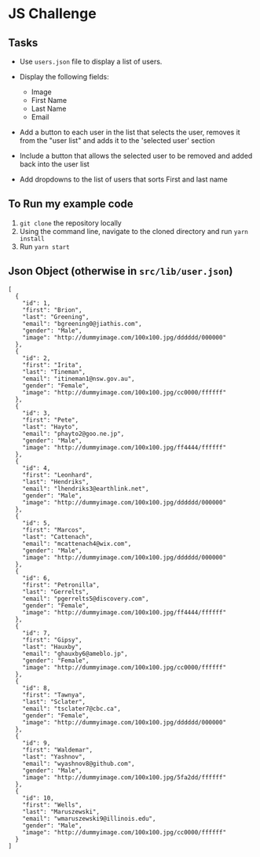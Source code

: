JS Challenge
===

Tasks
--
- Use `users.json` file to display a list of users. 

- Display the following fields:
    - Image 
    - First Name
    - Last Name
    - Email
- Add a button to each user in the list that selects the user, removes it from the "user list" and adds it to the 'selected user'
section
- Include a button that allows the selected user to be removed and added back into the user list
- Add dropdowns to the list of users that sorts First and last name

To Run my example code
---

1. `git clone` the repository locally
2. Using the command line, navigate to the cloned directory and run `yarn install`
3. Run `yarn start`


Json Object (otherwise in `src/lib/user.json`)
---
```
[
  {
    "id": 1,
    "first": "Brion",
    "last": "Greening",
    "email": "bgreening0@jiathis.com",
    "gender": "Male",
    "image": "http://dummyimage.com/100x100.jpg/dddddd/000000"
  },
  {
    "id": 2,
    "first": "Irita",
    "last": "Tineman",
    "email": "itineman1@nsw.gov.au",
    "gender": "Female",
    "image": "http://dummyimage.com/100x100.jpg/cc0000/ffffff"
  },
  {
    "id": 3,
    "first": "Pete",
    "last": "Hayto",
    "email": "phayto2@goo.ne.jp",
    "gender": "Male",
    "image": "http://dummyimage.com/100x100.jpg/ff4444/ffffff"
  },
  {
    "id": 4,
    "first": "Leonhard",
    "last": "Hendriks",
    "email": "lhendriks3@earthlink.net",
    "gender": "Male",
    "image": "http://dummyimage.com/100x100.jpg/dddddd/000000"
  },
  {
    "id": 5,
    "first": "Marcos",
    "last": "Cattenach",
    "email": "mcattenach4@wix.com",
    "gender": "Male",
    "image": "http://dummyimage.com/100x100.jpg/dddddd/000000"
  },
  {
    "id": 6,
    "first": "Petronilla",
    "last": "Gerrelts",
    "email": "pgerrelts5@discovery.com",
    "gender": "Female",
    "image": "http://dummyimage.com/100x100.jpg/ff4444/ffffff"
  },
  {
    "id": 7,
    "first": "Gipsy",
    "last": "Hauxby",
    "email": "ghauxby6@ameblo.jp",
    "gender": "Female",
    "image": "http://dummyimage.com/100x100.jpg/cc0000/ffffff"
  },
  {
    "id": 8,
    "first": "Tawnya",
    "last": "Sclater",
    "email": "tsclater7@cbc.ca",
    "gender": "Female",
    "image": "http://dummyimage.com/100x100.jpg/dddddd/000000"
  },
  {
    "id": 9,
    "first": "Waldemar",
    "last": "Yashnov",
    "email": "wyashnov8@github.com",
    "gender": "Male",
    "image": "http://dummyimage.com/100x100.jpg/5fa2dd/ffffff"
  },
  {
    "id": 10,
    "first": "Wells",
    "last": "Maruszewski",
    "email": "wmaruszewski9@illinois.edu",
    "gender": "Male",
    "image": "http://dummyimage.com/100x100.jpg/cc0000/ffffff"
  }
]

```
